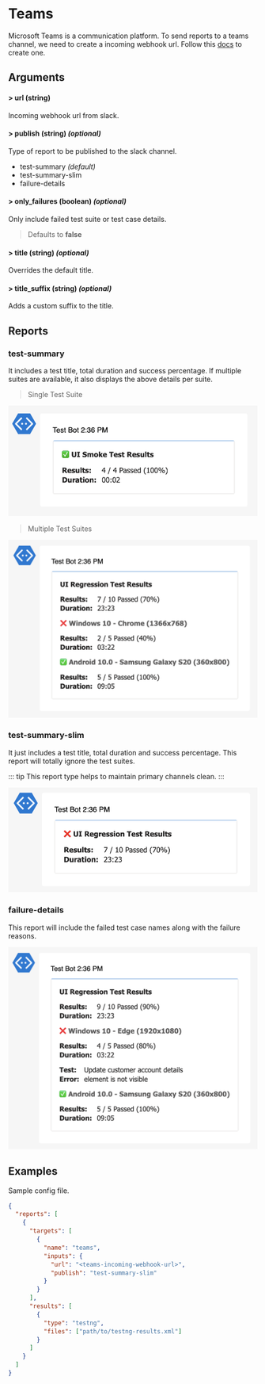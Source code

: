 # Teams

Microsoft Teams is a communication platform. To send reports to a teams channel, we need to create a incoming webhook url. Follow this [docs](https://docs.microsoft.com/en-us/microsoftteams/platform/webhooks-and-connectors/how-to/add-incoming-webhook) to create one.

## Arguments

#### > url (string)

Incoming webhook url from slack.

#### > publish (string) _(optional)_

Type of report to be published to the slack channel.

- test-summary _(default)_
- test-summary-slim
- failure-details

#### > only_failures (boolean) _(optional)_

Only include failed test suite or test case details.

> Defaults to **false**

#### > title (string) _(optional)_

Overrides the default title.

#### > title_suffix (string) _(optional)_

Adds a custom suffix to the title.

## Reports

### test-summary

It includes a test title, total duration and success percentage. If multiple suites are available, it also displays the above details per suite.

> Single Test Suite

![single-suite](../assets/images/teams/teams-test-summary-single-suite.png)

> Multiple Test Suites

![multiple-suite](../assets/images/teams/teams-test-summary-multiple-suites.png)

### test-summary-slim

It just includes a test title, total duration and success percentage. This report will totally ignore the test suites.

::: tip
This report type  helps to maintain primary channels clean.
:::

![slim-multiple-suite](../assets/images/teams/teams-test-summary-slim-multiple-suites.png)

### failure-details

This report will include the failed test case names along with the failure reasons.

![failure-details](../assets/images/teams/teams-failure-details.png)

## Examples

Sample config file.

```json {5-11}
{
  "reports": [
    {
      "targets": [
        {
          "name": "teams",
          "inputs": {
            "url": "<teams-incoming-webhook-url>",
            "publish": "test-summary-slim"
          }
        }
      ],
      "results": [
        {
          "type": "testng",
          "files": ["path/to/testng-results.xml"]
        }
      ]
    }
  ]
}
```
